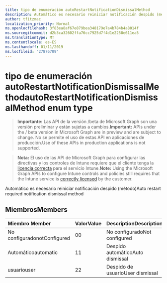```yaml
---
title: tipo de enumeración autoRestartNotificationDismissalMethod
description: Automático es necesario reiniciar notificación despido (método)
author: tfitzmac
localization_priority: Normal
ms.openlocfilehash: 3f83ea8af67e879bea348179e7a4b784b4a8014f
ms.sourcegitcommit: d2b3ca32602ffa76cc7925d7f4d1e2258e611ea5
ms.translationtype: MT
ms.contentlocale: es-ES
ms.lasthandoff: 01/11/2019
ms.locfileid: "27876709"
---
```

# <a name="autorestartnotificationdismissalmethod-enum-type"></a><span data-ttu-id="c9d80-103">tipo de enumeración autoRestartNotificationDismissalMethod</span><span class="sxs-lookup"><span data-stu-id="c9d80-103">autoRestartNotificationDismissalMethod enum type</span></span>

> <span data-ttu-id="c9d80-104">**Importante:** Las API de la versión /beta de Microsoft Graph son una versión preliminar y están sujetas a cambios.</span><span class="sxs-lookup"><span data-stu-id="c9d80-104">**Important:** APIs under the / beta version in Microsoft Graph are in preview and are subject to change.</span></span> <span data-ttu-id="c9d80-105">No se permite el uso de estas API en aplicaciones de producción.</span><span class="sxs-lookup"><span data-stu-id="c9d80-105">Use of these APIs in production applications is not supported.</span></span>

> <span data-ttu-id="c9d80-106">**Nota:** El uso de las API de Microsoft Graph para configurar las directivas y los controles de Intune requiere que el cliente tenga la [licencia correcta](https://go.microsoft.com/fwlink/?linkid=839381) para el servicio Intune.</span><span class="sxs-lookup"><span data-stu-id="c9d80-106">**Note:** Using the Microsoft Graph APIs to configure Intune controls and policies still requires that the Intune service is [correctly licensed](https://go.microsoft.com/fwlink/?linkid=839381) by the customer.</span></span>

<span data-ttu-id="c9d80-107">Automático es necesario reiniciar notificación despido (método)</span><span class="sxs-lookup"><span data-stu-id="c9d80-107">Auto restart required notification dismissal method</span></span>
## <a name="members"></a><span data-ttu-id="c9d80-108">Miembros</span><span class="sxs-lookup"><span data-stu-id="c9d80-108">Members</span></span>
|<span data-ttu-id="c9d80-109">Miembro	</span><span class="sxs-lookup"><span data-stu-id="c9d80-109">Member</span></span>|<span data-ttu-id="c9d80-110">Valor</span><span class="sxs-lookup"><span data-stu-id="c9d80-110">Value</span></span>|<span data-ttu-id="c9d80-111">Description</span><span class="sxs-lookup"><span data-stu-id="c9d80-111">Description</span></span>|
|:---|:---|:---|
|<span data-ttu-id="c9d80-112">No configurado</span><span class="sxs-lookup"><span data-stu-id="c9d80-112">notConfigured</span></span>|<span data-ttu-id="c9d80-113">0</span><span class="sxs-lookup"><span data-stu-id="c9d80-113">0</span></span>|<span data-ttu-id="c9d80-114">No configurado</span><span class="sxs-lookup"><span data-stu-id="c9d80-114">Not configured</span></span>|
|<span data-ttu-id="c9d80-115">Automático</span><span class="sxs-lookup"><span data-stu-id="c9d80-115">automatic</span></span>|<span data-ttu-id="c9d80-116">1</span><span class="sxs-lookup"><span data-stu-id="c9d80-116">1</span></span>|<span data-ttu-id="c9d80-117">Despido automático</span><span class="sxs-lookup"><span data-stu-id="c9d80-117">Auto dismissal</span></span>|
|<span data-ttu-id="c9d80-118">usuario</span><span class="sxs-lookup"><span data-stu-id="c9d80-118">user</span></span>|<span data-ttu-id="c9d80-119">2</span><span class="sxs-lookup"><span data-stu-id="c9d80-119">2</span></span>|<span data-ttu-id="c9d80-120">Despido de usuario</span><span class="sxs-lookup"><span data-stu-id="c9d80-120">User dismissal</span></span>|





